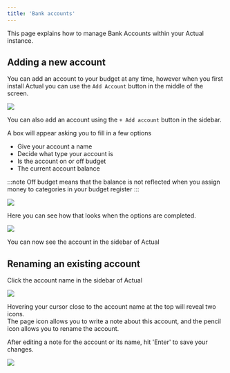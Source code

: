 ```yaml
---
title: 'Bank accounts'
---
```


This page explains how to manage Bank Accounts within your Actual instance.

## Adding a new account

You can add an account to your budget at any time, however when you first install Actual you can use the `Add Account` button in the middle of the screen.

![](/img/accounts/AddAccount.png)

You can also add an account using the `+ Add account` button in the sidebar.

A box will appear asking you to fill in a few options

- Give your account a name
- Decide what type your account is
- Is the account on or off budget
- The current account balance

:::note
Off budget means that the balance is not reflected when you assign money to categories in your budget register
:::

![](/img/accounts/CreateAccount.png)

Here you can see how that looks when the options are completed.

![](/img/accounts/NewBudget.png)

You can now see the account in the sidebar of Actual

## Renaming an existing account

Click the account name in the sidebar of Actual

![](/img/accounts/SidebarAccountList.png)

Hovering your cursor close to the account name at the top will reveal two icons.   
The page icon allows you to write a note about this account, and the pencil icon allows you to rename the account.

After editing a note for the account or its name, hit 'Enter' to save your changes.

![](/img/accounts/AccountNameEdit.png)
